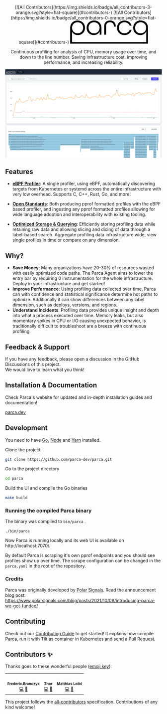<p align="center">
<!-- ALL-CONTRIBUTORS-BADGE:START - Do not remove or modify this section -->
[![All Contributors](https://img.shields.io/badge/all_contributors-3-orange.svg?style=flat-square)](#contributors-)
<!-- ALL-CONTRIBUTORS-BADGE:END -->
<!-- ALL-CONTRIBUTORS-BADGE:START - Do not remove or modify this section -->
[![All Contributors](https://img.shields.io/badge/all_contributors-0-orange.svg?style=flat-square)](#contributors-)
<!-- ALL-CONTRIBUTORS-BADGE:END -->
  <img src="ui/packages/shared/icons/src/assets/logo.svg" alt="Parca: Continuous profiling for analysis of CPU, memory usage over time, and down to the line number." height="75">
</p>


<p align="center">Continuous profiling for analysis of CPU, memory usage over time, and down to the line number. Saving infrastructure cost, improving performance, and increasing reliability.</p>



<p align="center"><img src="screenshot.png" alt="Screenshot of Parca"></p>

## Features

* [**eBPF Profiler**](https://www.parca.dev/docs/parca-agent/): A single profiler, using eBPF, automatically discovering targets from Kubernetes or systemd across the entire infrastructure with very low overhead. Supports C, C++, Rust, Go, and more!
* **[Open Standards](https://www.parca.dev/docs/concepts/#pprof)**: Both producing pprof formatted profiles with the eBPF based profiler, and ingesting any pprof formatted profiles allowing for wide language adoption and interoperability with existing tooling.

* [**Optimized Storage & Querying**](https://www.parca.dev/docs/storage/): Efficiently storing profiling data while retaining raw data and allowing slicing and dicing of data through a label-based search. Aggregate profiling data infrastructure wide, view single profiles in time or compare on any dimension.

## Why?
* **Save Money**: Many organizations have 20-30% of resources wasted with easily optimized code paths. The Parca Agent aims to lower the entry bar by requiring 0 instrumentation for the whole infrastructure. Deploy in your infrastructure and get started!
* **Improve Performance**: Using profiling data collected over time, Parca can with confidence and statistical significance determine hot paths to optimize. Additionally it can show differences between any label dimension, such as deploys, versions, and regions.
* **Understand Incidents**: Profiling data provides unique insight and depth into what a process executed over time. Memory leaks, but also momentary spikes in CPU or I/O causing unexpected behavior, is traditionally difficult to troubleshoot are a breeze with continuous profiling.

## Feedback & Support

If you have any feedback, please open a discussion in the GitHub Discussions of this project.  
We would love to learn what you think!

## Installation & Documentation

Check Parca's website for updated and in-depth installation guides and documentation!

[parca.dev](https://www.parca.dev/)

## Development

You need to have [Go](https://golang.org/), [Node](https://nodejs.org/en/download/) and [Yarn](https://classic.yarnpkg.com/en/) installed.

Clone the project

```bash
git clone https://github.com/parca-dev/parca.git
```

Go to the project directory

```bash
cd parca
```

Build the UI and compile the Go binaries

```bash
make build
```

### Running the compiled Parca binary

The binary was compiled to `bin/parca` .

```
./bin/parca
```

Now Parca is running locally and its web UI is available on http://localhost:7070/.

By default Parca is scraping it's own pprof endpoints and you should see profiles show up over time. 
The scrape configuration can be changed in the `parca.yaml` in the root of the repository. 

### Credits

Parca was originally developed by [Polar Signals](https://polarsignals.com/). Read the announcement blog post: https://www.polarsignals.com/blog/posts/2021/10/08/introducing-parca-we-got-funded/

## Contributing

Check out our [Contributing Guide](CONTRIBUTING.md) to get started!
It explains how compile Parca, run it with Tilt as container in Kubernetes and send a Pull Request.

## Contributors ✨

Thanks goes to these wonderful people ([emoji key](https://allcontributors.org/docs/en/emoji-key)):
<!-- ALL-CONTRIBUTORS-LIST:START - Do not remove or modify this section -->
<!-- prettier-ignore-start -->
<!-- markdownlint-disable -->
<table>
  <tr>
    <td align="center"><a href="https://brancz.com/"><img src="https://avatars.githubusercontent.com/u/4546722?v=4?s=100" width="100px;" alt=""/><br /><sub><b>Frederic Branczyk</b></sub></a><br /><a href="https://github.com/parca-dev/parca/commits?author=brancz" title="Code">💻</a> <a href="https://github.com/parca-dev/parca/commits?author=brancz" title="Documentation">📖</a></td>
    <td align="center"><a href="https://github.com/thorfour"><img src="https://avatars.githubusercontent.com/u/8681572?v=4?s=100" width="100px;" alt=""/><br /><sub><b>Thor</b></sub></a><br /><a href="https://github.com/parca-dev/parca/commits?author=thorfour" title="Code">💻</a> <a href="https://github.com/parca-dev/parca/commits?author=thorfour" title="Documentation">📖</a></td>
    <td align="center"><a href="https://matthiasloibl.com/"><img src="https://avatars.githubusercontent.com/u/872251?v=4?s=100" width="100px;" alt=""/><br /><sub><b>Matthias Loibl</b></sub></a><br /><a href="https://github.com/parca-dev/parca/commits?author=metalmatze" title="Code">💻</a> <a href="https://github.com/parca-dev/parca/commits?author=metalmatze" title="Documentation">📖</a></td>
  </tr>
</table>

<!-- markdownlint-restore -->
<!-- prettier-ignore-end -->

<!-- ALL-CONTRIBUTORS-LIST:END -->

<!-- ALL-CONTRIBUTORS-LIST:START - Do not remove or modify this section -->
<!-- prettier-ignore-start -->
<!-- markdownlint-disable -->
<!-- markdownlint-restore -->
<!-- prettier-ignore-end -->
<!-- ALL-CONTRIBUTORS-LIST:END -->

This project follows the [all-contributors](https://github.com/all-contributors/all-contributors) specification. Contributions of any kind welcome!